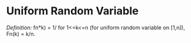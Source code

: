 # Uniform Random Variable
*Definition:* fn*k) = 1/ for 1<=k<=n (for uniform random variable on [1,n]), Fn(k) = k/n.  

